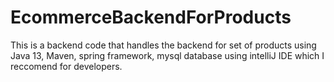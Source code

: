 # EcommerceBackendForProducts
This is a backend code that handles the backend for set of products using Java 13, Maven, spring framework, mysql database using intelliJ IDE which I reccomend for developers.
